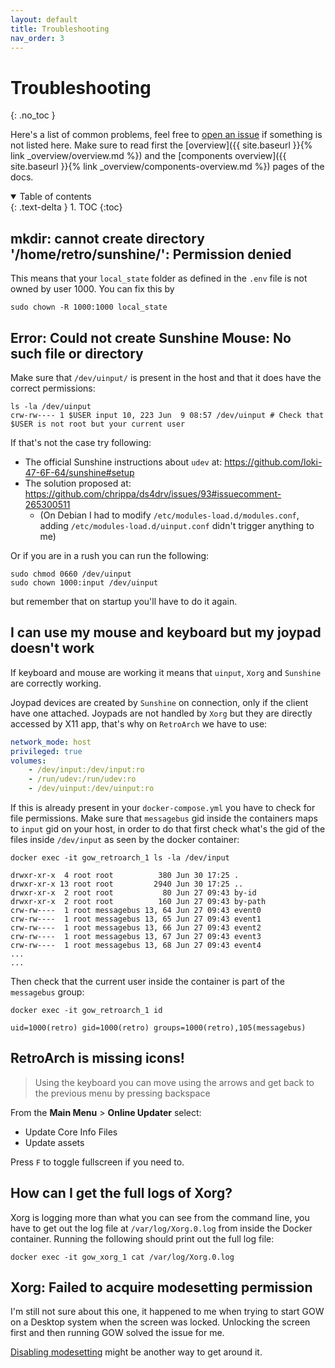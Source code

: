```yaml
---
layout: default
title: Troubleshooting
nav_order: 3
---
```


# Troubleshooting
{: .no_toc }

Here's a list of common problems, feel free to [open an issue](https://github.com/games-on-whales/gow/issues/new) if something is not listed here.
Make sure to read first the [overview]({{ site.baseurl }}{% link _overview/overview.md %}) and the [components overview]({{ site.baseurl }}{% link _overview/components-overview.md %}) pages of the docs.

<details open markdown="block">
  <summary>
    Table of contents
  </summary>
  {: .text-delta }
1. TOC
{:toc}
</details>



## mkdir: cannot create directory '/home/retro/sunshine/': Permission denied

This means that your `local_state` folder as defined in the `.env` file is not owned by user 1000. You can fix this by 

```
sudo chown -R 1000:1000 local_state
```

## Error: Could not create Sunshine Mouse: No such file or directory

Make sure that `/dev/uinput/` is present in the host and that it does have the correct permissions:

```
ls -la /dev/uinput
crw-rw---- 1 $USER input 10, 223 Jun  9 08:57 /dev/uinput # Check that $USER is not root but your current user
```

If that's not the case try following:
 - The official Sunshine instructions about `udev` at: https://github.com/loki-47-6F-64/sunshine#setup
 - The solution proposed at: https://github.com/chrippa/ds4drv/issues/93#issuecomment-265300511
    - (On Debian I had to modify `/etc/modules-load.d/modules.conf`, adding `/etc/modules-load.d/uinput.conf` didn't trigger anything to me)

Or if you are in a rush you can run the following:

```
sudo chmod 0660 /dev/uinput
sudo chown 1000:input /dev/uinput
```

but remember that on startup you'll have to do it again.


## I can use my mouse and keyboard but my joypad doesn't work

If keyboard and mouse are working it means that `uinput`, `Xorg` and `Sunshine` are correctly working. 

Joypad devices are created by `Sunshine` on connection, only if the client have one attached. Joypads are not handled by `Xorg` but they are directly accessed by X11 app, that's why on `RetroArch` we have to use:

```yaml
network_mode: host
privileged: true
volumes: 
    - /dev/input:/dev/input:ro
    - /run/udev:/run/udev:ro
    - /dev/uinput:/dev/uinput:ro
```

If this is already present in your `docker-compose.yml` you have to check for file permissions. Make sure that `messagebus` gid inside the containers maps to `input` gid on your host, in order to do that first check what's the gid of the files inside `/dev/input` as seen by the docker container:
```
docker exec -it gow_retroarch_1 ls -la /dev/input

drwxr-xr-x  4 root root          380 Jun 30 17:25 .
drwxr-xr-x 13 root root         2940 Jun 30 17:25 ..
drwxr-xr-x  2 root root           80 Jun 27 09:43 by-id
drwxr-xr-x  2 root root          160 Jun 27 09:43 by-path
crw-rw----  1 root messagebus 13, 64 Jun 27 09:43 event0
crw-rw----  1 root messagebus 13, 65 Jun 27 09:43 event1
crw-rw----  1 root messagebus 13, 66 Jun 27 09:43 event2
crw-rw----  1 root messagebus 13, 67 Jun 27 09:43 event3
crw-rw----  1 root messagebus 13, 68 Jun 27 09:43 event4
...
...
```

Then check that the current user inside the container is part of the `messagebus` group:
```
docker exec -it gow_retroarch_1 id

uid=1000(retro) gid=1000(retro) groups=1000(retro),105(messagebus)
```

## RetroArch is missing icons!

> Using the keyboard you can move using the arrows and get back to the previous menu by pressing backspace

From the **Main Menu** > **Online Updater** select:
- Update Core Info Files
- Update assets

Press `F` to toggle fullscreen if you need to.

## How can I get the full logs of Xorg?

Xorg is logging more than what you can see from the command line, you have to get out the log file at `/var/log/Xorg.0.log` from inside the Docker container. Running the following should print out the full log file:
```
docker exec -it gow_xorg_1 cat /var/log/Xorg.0.log
```

## Xorg: Failed to acquire modesetting permission

I'm still not sure about this one, it happened to me when trying to start GOW on a Desktop system when the screen was locked. Unlocking the screen first and then running GOW solved the issue for me. 

[Disabling modesetting](https://wiki.archlinux.org/title/Kernel_mode_setting#Disabling_modesetting) might be another way to get around it.